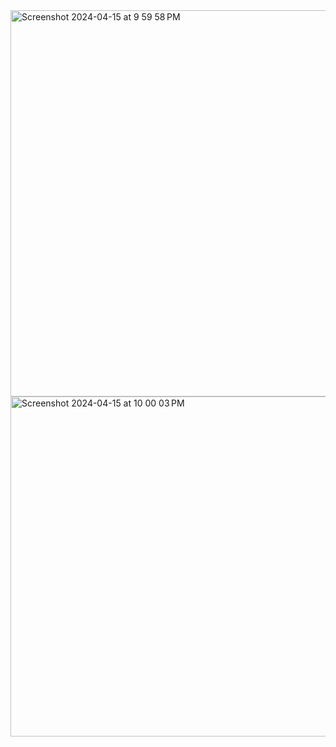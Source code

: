 <img width="618" alt="Screenshot 2024-04-15 at 9 59 58 PM" src="https://github.com/RickyyTseng/CS4800-HW5/assets/90940588/9361ad01-6b2a-41a6-9033-0c123c89cbe1">
<img width="544" alt="Screenshot 2024-04-15 at 10 00 03 PM" src="https://github.com/RickyyTseng/CS4800-HW5/assets/90940588/b30f2bd6-fcc0-4650-92c2-950c3acca77e">
